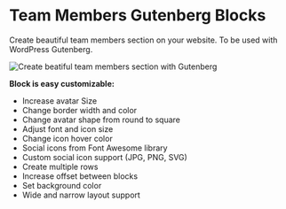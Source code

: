 # Team Members Gutenberg Blocks

Create beautiful team members section on your website. 
To be used with WordPress Gutenberg.


![Create beatiful team members section with Gutenberg](https://kenzap.com/website/img/screenshot-1.png)

<b>Block is easy customizable:</b>

<ul>
<li>Increase avatar Size</li>
<li>Change border width and color</li>
<li>Change avatar shape from round to square</li>
<li>Adjust font and icon size</li>
<li>Change icon hover color</li>
<li>Social icons from Font Awesome library</li>
<li>Custom social icon support (JPG, PNG, SVG)</li>
<li>Create multiple rows</li>
<li>Increase offset between blocks</li>
<li>Set background color</li>
<li>Wide and narrow layout support</li>
</ul>
